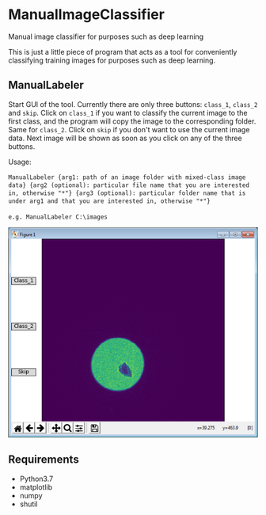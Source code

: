 # ManualImageClassifier
Manual image classifier for purposes such as deep learning

This is just a little piece of program that acts as a tool for conveniently classifying training images for purposes such as deep learning.

## ManualLabeler

Start GUI of the tool. Currently there are only three buttons: `class_1`, `class_2` and `skip`. Click on `class_1` if you want to classify the current image to the first class, and the program will copy the image to the corresponding folder. Same for `class_2`. Click on `skip` if you don't want to use the current image data. Next image will be shown as soon as you click on any of the three buttons.

Usage:

    ManualLabeler {arg1: path of an image folder with mixed-class image data} {arg2 (optional): particular file name that you are interested in, otherwise "*"} {arg3 (optional): particular folder name that is under arg1 and that you are interested in, otherwise "*"}

    e.g. ManualLabeler C:\images

![Main interface](tool.PNG)

## Requirements

 - Python3.7
 - matplotlib
 - numpy
 - shutil
